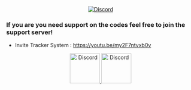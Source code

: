 <div align="center">
  <a href="https://dsc.bio/recon">
    <img src="https://i.imgur.com/MHwujoB.png" alt="Discord"/>
  </a>
</div>

### If you are you need support on the codes feel free to join the support server!
+ Invite Tracker System : https://youtu.be/my2F7ntvxb0v

<div align="center">
  <a href="https://discord.gg/xCCpfth">
    <img src="https://user-images.githubusercontent.com/59381835/92191514-d649ad80-ee18-11ea-9bc4-e95c7a122a99.png" alt="Discord" width="80"/>
  <a href = "https://www.youtube.com/channel/UCC-5dJ0BPTRSMaoDxntduHg">
    <img src="https://user-images.githubusercontent.com/59381835/92191346-676c5480-ee18-11ea-8240-e416eb1a5b5d.png" alt="Discord" width="80"/>
  </a>
</div>

